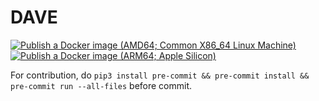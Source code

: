 # DAVE

[![Publish a Docker image (AMD64; Common X86_64 Linux Machine)](https://github.com/IOES-Lab/dave/actions/workflows/docker-amd64.yml/badge.svg)](https://github.com/IOES-Lab/dave/actions/workflows/docker-amd64.yml)
[![Publish a Docker image (ARM64; Apple Silicon)](https://github.com/IOES-Lab/dave/actions/workflows/docker-arm64v8.yml/badge.svg?branch=ros2)](https://github.com/IOES-Lab/dave/actions/workflows/docker-arm64v8.yml)

For contribution, do `pip3 install pre-commit && pre-commit install && pre-commit run --all-files` before commit.
